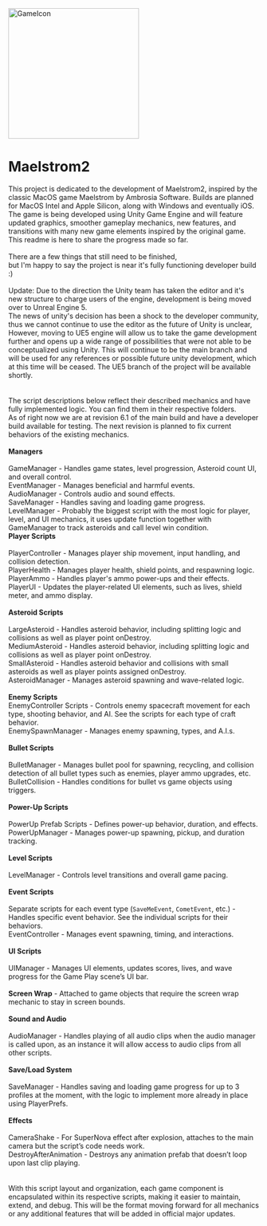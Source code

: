 
<img width="262" alt="GameIcon" src="https://github.com/jackandcarter/Maelstrom2/assets/131922119/e0db474a-305b-4e98-9ae8-0b76d7da7c0a">

# Maelstrom2

This project is dedicated to the development of Maelstrom2, inspired by the classic MacOS game Maelstrom by Ambrosia Software. 
Builds are planned for MacOS Intel and Apple Silicon, along with Windows and eventually iOS. The game is being developed using Unity Game Engine and will feature updated graphics, smoother gameplay mechanics, new features, and transitions with many new game elements inspired by the original game. This readme is here to share the progress made so far.
<BR>
<BR>
There are a few things that still need to be finished, <BR>but I'm happy to say the project is near it's fully functioning developer build :)
<br>
<BR>
Update: Due to the direction the Unity team has taken the editor and it's new structure to charge users of the engine, development is being moved over to Unreal Engine 5.<BR>
The news of unity's decision has been a shock to the developer community, thus we cannot continue to use the editor as the future of Unity is unclear, However, moving to UE5 engine will allow us to take the game development further and opens up a wide range of possibilities that were not able to be conceptualized using Unity. This will continue to be the main branch and will be used for any references or possible future unity development, which at this time will be ceased. The UE5 branch of the project will be available shortly. <BR>
<BR>
<BR> The script descriptions below reflect their described mechanics and have fully implemented logic. You can find them in their respective folders.<BR>
As of right now we are at revision 6.1 of the main build and have a developer build available for testing. The next revision is planned to fix current behaviors of the existing mechanics.
<BR><BR>
**Managers**<BR><BR>
     GameManager - Handles game states, level progression, Asteroid count UI, and overall control.<BR>
     EventManager - Manages beneficial and harmful events.<BR>
     AudioManager - Controls audio and sound effects.<BR>
     SaveManager - Handles saving and loading game progress.<BR>
     LevelManager - Probably the biggest script with the most logic for player, level, and UI mechanics, it uses update function together with GameManager to track asteroids and call level win condition.
<BR>
**Player Scripts**<BR><BR>
   PlayerController - Manages player ship movement, input handling, and collision detection.<BR>
   PlayerHealth - Manages player health, shield points, and respawning logic.<BR>
   PlayerAmmo - Handles player's ammo power-ups and their effects.<BR>
   PlayerUI - Updates the player-related UI elements, such as lives, shield meter, and ammo display.<BR>
<BR>
**Asteroid Scripts**<BR><BR>
   LargeAsteroid - Handles asteroid behavior, including splitting logic and collisions as well as player point onDestroy.<BR>
   MediumAsteroid - Handles asteroid behavior, including splitting logic and collisions as well as player point onDestroy.<BR>
   SmallAsteroid - Handles asteroid behavior and collisions with small asteroids as well as player points assigned onDestroy.<BR>
   AsteroidManager - Manages asteroid spawning and wave-related logic.<BR>
<BR>
**Enemy Scripts**<BR>
   EnemyController Scripts - Controls enemy spacecraft movement for each type, shooting behavior, and AI. See the scripts for each type of craft behavior.<BR>
   EnemySpawnManager - Manages enemy spawning, types, and A.I.s.<BR>
<BR>
**Bullet Scripts**<BR><BR>
   BulletManager - Manages bullet pool for spawning, recycling, and collision detection of all bullet types such as enemies, player ammo upgrades, etc.<BR>
   BulletCollision - Handles conditions for bullet vs game objects using triggers.<BR>
<BR>
**Power-Up Scripts**<BR><BR>
   PowerUp Prefab Scripts - Defines power-up behavior, duration, and effects.<BR>
   PowerUpManager - Manages power-up spawning, pickup, and duration tracking.<BR>
<BR>
**Level Scripts**<BR><BR>
   LevelManager - Controls level transitions and overall game pacing.<BR>
<BR>
**Event Scripts**<BR><BR>
   Separate scripts for each event type (`SaveMeEvent`, `CometEvent`, etc.) - Handles specific event behavior. See the individual scripts for their behaviors.<BR>
   EventController - Manages event spawning, timing, and interactions.<BR>
<BR>
**UI Scripts**<BR><BR>
   UIManager - Manages UI elements, updates scores, lives, and wave progress for the Game Play scene’s UI bar.<BR>
  <BR>
**Screen Wrap** - Attached to game objects that require the screen wrap mechanic to stay in screen bounds.<BR>
<BR>
**Sound and Audio**<BR><BR>
    AudioManager - Handles playing of all audio clips when the audio manager is called upon, as an instance it will allow access to audio clips from all other scripts.<BR>
<BR>
**Save/Load System**<BR><BR>
    SaveManager - Handles saving and loading game progress for up to 3 profiles at the moment, with the logic to implement more already in place using PlayerPrefs.<BR>
<BR>
**Effects**<BR><BR>
    CameraShake - For SuperNova effect after explosion, attaches to the main camera but the script’s code needs work.<BR>
    DestroyAfterAnimation - Destroys any animation prefab that doesn’t loop upon last clip playing.<BR>
<BR>
<BR>
With this script layout and organization, each game component is encapsulated within its respective scripts, making it easier to maintain, extend, and debug. This will be the format moving forward for all mechanics or any additional features that will be added in official major updates.<BR>
<BR>
